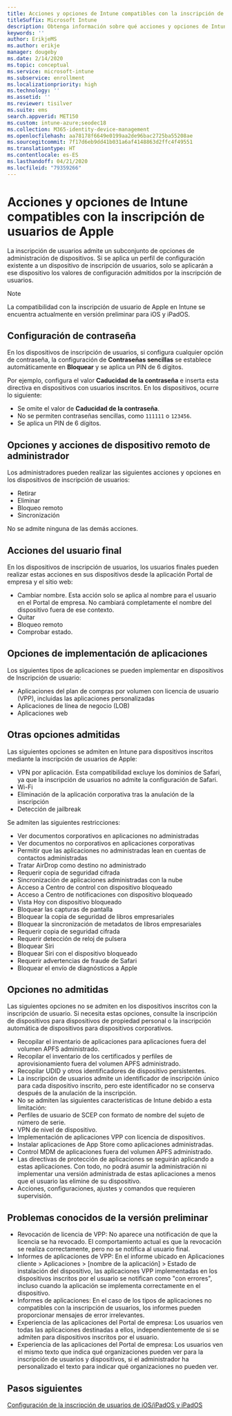 ```yaml
---
title: Acciones y opciones de Intune compatibles con la inscripción de usuarios de Apple
titleSuffix: Microsoft Intune
description: Obtenga información sobre qué acciones y opciones de Intune son compatibles con la inscripción de usuarios de Apple.
keywords: ''
author: ErikjeMS
ms.author: erikje
manager: dougeby
ms.date: 2/14/2020
ms.topic: conceptual
ms.service: microsoft-intune
ms.subservice: enrollment
ms.localizationpriority: high
ms.technology: ''
ms.assetid: ''
ms.reviewer: tisilver
ms.suite: ems
search.appverid: MET150
ms.custom: intune-azure;seodec18
ms.collection: M365-identity-device-management
ms.openlocfilehash: aa78178f6649e0199aa2de96bac2725ba55208ae
ms.sourcegitcommit: 7f17d6eb9dd41b031a6af4148863d2ffc4f49551
ms.translationtype: HT
ms.contentlocale: es-ES
ms.lasthandoff: 04/21/2020
ms.locfileid: "79359266"
---
```

# <a name="intune-actions-and-options-supported-with-apple-user-enrollment"></a>Acciones y opciones de Intune compatibles con la inscripción de usuarios de Apple

La inscripción de usuarios admite un subconjunto de opciones de administración de dispositivos. Si se aplica un perfil de configuración existente a un dispositivo de inscripción de usuarios, solo se aplicarán a ese dispositivo los valores de configuración admitidos por la inscripción de usuarios.

> [!NOTE]
> La compatibilidad con la inscripción de usuario de Apple en Intune se encuentra actualmente en versión preliminar para iOS y iPadOS.

## <a name="password-settings"></a>Configuración de contraseña

En los dispositivos de inscripción de usuarios, si configura cualquier opción de contraseña, la configuración de **Contraseñas sencillas** se establece automáticamente en **Bloquear** y se aplica un PIN de 6 dígitos.

Por ejemplo, configura el valor **Caducidad de la contraseña** e inserta esta directiva en dispositivos con usuarios inscritos. En los dispositivos, ocurre lo siguiente:
- Se omite el valor de **Caducidad de la contraseña**.
- No se permiten contraseñas sencillas, como `111111` o `123456`.
- Se aplica un PIN de 6 dígitos.

## <a name="administrator-remote-device-actions-and-options"></a>Opciones y acciones de dispositivo remoto de administrador
Los administradores pueden realizar las siguientes acciones y opciones en los dispositivos de inscripción de usuarios:
- Retirar
- Eliminar
- Bloqueo remoto
- Sincronización

No se admite ninguna de las demás acciones.

## <a name="end-user-actions"></a>Acciones del usuario final
En los dispositivos de inscripción de usuarios, los usuarios finales pueden realizar estas acciones en sus dispositivos desde la aplicación Portal de empresa y el sitio web:
- Cambiar nombre. Esta acción solo se aplica al nombre para el usuario en el Portal de empresa. No cambiará completamente el nombre del dispositivo fuera de ese contexto.
- Quitar
- Bloqueo remoto
- Comprobar estado.

## <a name="app-deployment-options"></a>Opciones de implementación de aplicaciones
Los siguientes tipos de aplicaciones se pueden implementar en dispositivos de Inscripción de usuario:
- Aplicaciones del plan de compras por volumen con licencia de usuario (VPP), incluidas las aplicaciones personalizadas
- Aplicaciones de línea de negocio (LOB)
- Aplicaciones web

## <a name="other-supported-options"></a>Otras opciones admitidas

Las siguientes opciones se admiten en Intune para dispositivos inscritos mediante la inscripción de usuarios de Apple:
- VPN por aplicación. Esta compatibilidad excluye los dominios de Safari, ya que la inscripción de usuarios no admite la configuración de Safari.
- Wi-Fi 
- Eliminación de la aplicación corporativa tras la anulación de la inscripción
- Detección de jailbreak

Se admiten las siguientes restricciones:
- Ver documentos corporativos en aplicaciones no administradas
- Ver documentos no corporativos en aplicaciones corporativas
- Permitir que las aplicaciones no administradas lean en cuentas de contactos administradas
- Tratar AirDrop como destino no administrado
- Requerir copia de seguridad cifrada
- Sincronización de aplicaciones administradas con la nube
- Acceso a Centro de control con dispositivo bloqueado
- Acceso a Centro de notificaciones con dispositivo bloqueado
- Vista Hoy con dispositivo bloqueado
- Bloquear las capturas de pantalla
- Bloquear la copia de seguridad de libros empresariales
- Bloquear la sincronización de metadatos de libros empresariales
- Requerir copia de seguridad cifrada
- Requerir detección de reloj de pulsera
- Bloquear Siri
- Bloquear Siri con el dispositivo bloqueado
- Requerir advertencias de fraude de Safari
- Bloquear el envío de diagnósticos a Apple


## <a name="options-not-supported"></a>Opciones no admitidas
Las siguientes opciones no se admiten en los dispositivos inscritos con la inscripción de usuario. Si necesita estas opciones, consulte la inscripción de dispositivos para dispositivos de propiedad personal o la inscripción automática de dispositivos para dispositivos corporativos.
- Recopilar el inventario de aplicaciones para aplicaciones fuera del volumen APFS administrado.
- Recopilar el inventario de los certificados y perfiles de aprovisionamiento fuera del volumen APFS administrado.
- Recopilar UDID y otros identificadores de dispositivo persistentes.
- La inscripción de usuarios admite un identificador de inscripción único para cada dispositivo inscrito, pero este identificador no se conserva después de la anulación de la inscripción.
- No se admiten las siguientes características de Intune debido a esta limitación:
- Perfiles de usuario de SCEP con formato de nombre del sujeto de número de serie.
- VPN de nivel de dispositivo.
- Implementación de aplicaciones VPP con licencia de dispositivos.
- Instalar aplicaciones de App Store como aplicaciones administradas.
- Control MDM de aplicaciones fuera del volumen APFS administrado.
- Las directivas de protección de aplicaciones se seguirán aplicando a estas aplicaciones. Con todo, no podrá asumir la administración ni implementar una versión administrada de estas aplicaciones a menos que el usuario las elimine de su dispositivo.
- Acciones, configuraciones, ajustes y comandos que requieren supervisión. 


## <a name="known-issues-in-preview"></a>Problemas conocidos de la versión preliminar
- Revocación de licencia de VPP: No aparece una notificación de que la licencia se ha revocado. El comportamiento actual es que la revocación se realiza correctamente, pero no se notifica al usuario final. 
- Informes de aplicaciones de VPP: En el informe ubicado en Aplicaciones cliente > Aplicaciones > [nombre de la aplicación] > Estado de instalación del dispositivo, las aplicaciones VPP implementadas en los dispositivos inscritos por el usuario se notifican como "con errores", incluso cuando la aplicación se implementa correctamente en el dispositivo. 
- Informes de aplicaciones: En el caso de los tipos de aplicaciones no compatibles con la inscripción de usuarios, los informes pueden proporcionar mensajes de error irrelevantes. 
- Experiencia de las aplicaciones del Portal de empresa: Los usuarios ven todas las aplicaciones destinadas a ellos, independientemente de si se admiten para dispositivos inscritos por el usuario. 
- Experiencia de las aplicaciones del Portal de empresa: Los usuarios ven el mismo texto que indica qué organizaciones pueden ver para la inscripción de usuarios y dispositivos, si el administrador ha personalizado el texto para indicar qué organizaciones no pueden ver.


## <a name="next-steps"></a>Pasos siguientes

[Configuración de la inscripción de usuarios de iOS/iPadOS y iPadOS](ios-user-enrollment.md)
